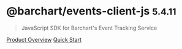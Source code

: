 # @barchart/events-client-js <small>5.4.11</small>

> JavaScript SDK for Barchart&#x27;s Event Tracking Service

[Product Overview](/content/product_overview)
[Quick Start](/content/quick_start)

